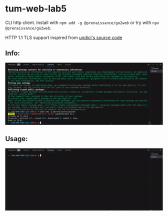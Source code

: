 # tum-web-lab5

CLI http client. Install with `npm add -g @prenaissance/go2web` or try with `npx @prenaissance/go2web`.

HTTP 1.1 TLS support inspired from [undici's source code](https://github.com/nodejs/undici/blob/main/lib/core/connect.js)

## Info:

![Info](.github/images/go2web_info.gif)

## Usage:

![Usage](.github/images/go2web_usage.gif)
